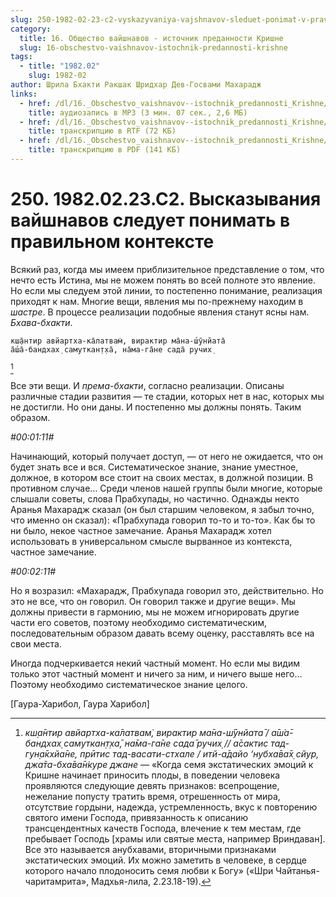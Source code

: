 ```yaml
---
slug: 250-1982-02-23-c2-vyskazyvaniya-vajshnavov-sleduet-ponimat-v-pravilnom-kontekste
category:
  title: 16. Общество вайшнавов - источник преданности Кришне
  slug: 16-obschestvo-vaishnavov-istochnik-predannosti-krishne
tags:
  - title: "1982.02"
    slug: 1982-02
author: Шрила Бхакти Ракшак Шридхар Дев-Госвами Махарадж
links:
  - href: /dl/16._Obschestvo_vaishnavov--istochnik_predannosti_Krishne/250_1982.02.23.C2_SridharMj_Vyskazyvanija_vajshnavov_sleduet_ponimat_v_pravilnom_kontekste.mp3
    title: аудиозапись в MP3 (3 мин. 07 сек., 2,6 МБ)
  - href: /dl/16._Obschestvo_vaishnavov--istochnik_predannosti_Krishne/250_1982.02.23.C2_SridharMj_Vyskazyvanija_vajshnavov_sleduet_ponimat_v_pravilnom_kontekste.rtf
    title: транскрипцию в RTF (72 КБ)
  - href: /dl/16._Obschestvo_vaishnavov--istochnik_predannosti_Krishne/250_1982.02.23.C2_SridharMj_Vyskazyvanija_vajshnavov_sleduet_ponimat_v_pravilnom_kontekste.pdf
    title: транскрипцию в PDF (141 КБ)
---
```


# 250. 1982.02.23.C2. Высказывания вайшнавов следует понимать в правильном контексте

Всякий раз, когда мы имеем приблизительное представление о том, что нечто есть Истина, мы не можем понять во всей полноте это явление. Но если мы следуем этой линии, то постепенно понимание, реализация приходят к нам. Многие вещи, явления мы по-прежнему находим в *шастре*. В процессе реализации подобные явления станут ясны нам. *Бхава-бхакти*.

    кш̣а̄нтир авйартха-ка̄латвам̇, вирактир ма̄на-ш́ӯнйата̄
    а̄ш́а̄-бандхах̣ самуткан̣т̣ха̄, на̄ма-га̄не сада̄ ручих̣
[^_ftn1]

Все эти вещи. И *према-бхакти*, согласно реализации. Описаны различные стадии развития — те стадии, которых нет в нас, которых мы не достигли. Но они даны. И постепенно мы должны понять. Таким образом.

*#00:01:11#*

Начинающий, который получает доступ, — от него не ожидается, что он будет знать все и вся. Систематическое знание, знание уместное, должное, в котором все стоит на своих местах, в должной позиции. В противном случае… Среди членов нашей группы были многие, которые слышали советы, слова Прабхупады, но частично. Однажды некто Аранья Махарадж сказал (он был старшим человеком, я забыл точно, что именно он сказал): «Прабхупада говорил то-то и то-то». Как бы то ни было, некое частное замечание. Аранья Махарадж хотел использовать в универсальном смысле вырванное из контекста, частное замечание.

*#00:02:11#*

Но я возразил: «Махарадж, Прабхупада говорил это, действительно. Но это не все, что он говорил. Он говорил также и другие вещи». Мы должны привести в гармонию, мы не можем игнорировать другие части его советов, поэтому необходимо систематическим, последовательным образом давать всему оценку, расставлять все на свои места.

Иногда подчеркивается некий частный момент. Но если мы видим только этот частный момент и ничего за ним, и ничего выше него… Поэтому необходимо систематическое знание целого.

[Гаура-Харибол, Гаура Харибол]



[^_ftn1]: *кш̣а̄нтир авйартха-ка̄латвам̇, вирактир ма̄на-ш́ӯнйата̄ / а̄ш́а̄-бандхах̣ самуткан̣т̣ха̄, на̄ма-га̄не сада̄ ручих̣ // а̄сактис тад-гун̣а̄кхйа̄не, прӣтис тад-васати-стхале / итй-а̄дайо ‘нубха̄ва̄х̣ сйур, джа̄та-бха̄ва̄н̇куре джане* — «Когда семя экстатических эмоций к Кришне начинает приносить плоды, в поведении человека проявляются следующие девять признаков: всепрощение, нежелание попусту тратить время, отрешенность от мира, отсутствие гордыни, надежда, устремленность, вкус к повторению святого имени Господа, привязанность к описанию трансцендентных качеств Господа, влечение к тем местам, где пребывает Господь [храмы или святые места, например Вриндаван]. Все это называется анубхавами, вторичными признаками экстатических эмоций. Их можно заметить в человеке, в сердце которого начало плодоносить семя любви к Богу» («Шри Чайтанья-чаритамрита», Мадхья-лила, 2.23.18-19).

